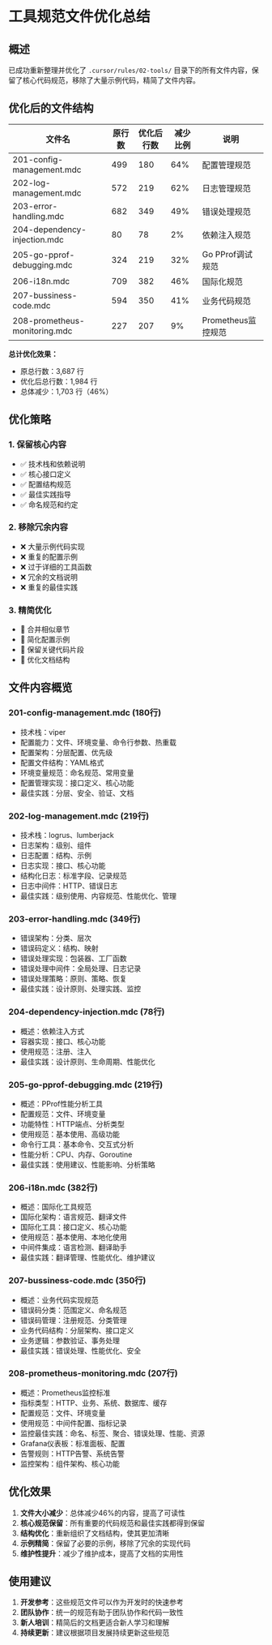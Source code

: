 # 工具规范文件优化总结

## 概述

已成功重新整理并优化了 `.cursor/rules/02-tools/` 目录下的所有文件内容，保留了核心代码规范，移除了大量示例代码，精简了文件内容。

## 优化后的文件结构

| 文件名 | 原行数 | 优化后行数 | 减少比例 | 说明 |
|--------|--------|------------|----------|------|
| 201-config-management.mdc | 499 | 180 | 64% | 配置管理规范 |
| 202-log-management.mdc | 572 | 219 | 62% | 日志管理规范 |
| 203-error-handling.mdc | 682 | 349 | 49% | 错误处理规范 |
| 204-dependency-injection.mdc | 80 | 78 | 2% | 依赖注入规范 |
| 205-go-pprof-debugging.mdc | 324 | 219 | 32% | Go PProf调试规范 |
| 206-i18n.mdc | 709 | 382 | 46% | 国际化规范 |
| 207-bussiness-code.mdc | 594 | 350 | 41% | 业务代码规范 |
| 208-prometheus-monitoring.mdc | 227 | 207 | 9% | Prometheus监控规范 |

**总计优化效果：**
- 原总行数：3,687 行
- 优化后总行数：1,984 行
- 总体减少：1,703 行（46%）

## 优化策略

### 1. 保留核心内容
- ✅ 技术栈和依赖说明
- ✅ 核心接口定义
- ✅ 配置结构规范
- ✅ 最佳实践指导
- ✅ 命名规范和约定

### 2. 移除冗余内容
- ❌ 大量示例代码实现
- ❌ 重复的配置示例
- ❌ 过于详细的工具函数
- ❌ 冗余的文档说明
- ❌ 重复的最佳实践

### 3. 精简优化
- 🔄 合并相似章节
- 🔄 简化配置示例
- 🔄 保留关键代码片段
- 🔄 优化文档结构

## 文件内容概览

### 201-config-management.mdc (180行)
- 技术栈：viper
- 配置能力：文件、环境变量、命令行参数、热重载
- 配置架构：分层配置、优先级
- 配置文件结构：YAML格式
- 环境变量规范：命名规范、常用变量
- 配置管理实现：接口定义、核心功能
- 最佳实践：分层、安全、验证、文档

### 202-log-management.mdc (219行)
- 技术栈：logrus、lumberjack
- 日志架构：级别、组件
- 日志配置：结构、示例
- 日志实现：接口、核心功能
- 结构化日志：标准字段、记录规范
- 日志中间件：HTTP、错误日志
- 最佳实践：级别使用、内容规范、性能优化、管理

### 203-error-handling.mdc (349行)
- 错误架构：分类、层次
- 错误码定义：结构、映射
- 错误处理实现：包装器、工厂函数
- 错误处理中间件：全局处理、日志记录
- 错误处理策略：原则、策略、恢复
- 最佳实践：设计原则、处理实践、监控

### 204-dependency-injection.mdc (78行)
- 概述：依赖注入方式
- 容器实现：接口、核心功能
- 使用规范：注册、注入
- 最佳实践：设计原则、生命周期、性能优化

### 205-go-pprof-debugging.mdc (219行)
- 概述：PProf性能分析工具
- 配置规范：文件、环境变量
- 功能特性：HTTP端点、分析类型
- 使用规范：基本使用、高级功能
- 命令行工具：基本命令、交互式分析
- 性能分析：CPU、内存、Goroutine
- 最佳实践：使用建议、性能影响、分析策略

### 206-i18n.mdc (382行)
- 概述：国际化工具规范
- 国际化架构：语言规范、翻译文件
- 国际化工具：接口定义、核心功能
- 使用规范：基本使用、本地化使用
- 中间件集成：语言检测、翻译助手
- 最佳实践：翻译管理、性能优化、维护建议

### 207-bussiness-code.mdc (350行)
- 概述：业务代码实现规范
- 错误码分类：范围定义、命名规范
- 错误码管理：注册规范、分类管理
- 业务代码结构：分层架构、接口定义
- 业务逻辑：参数验证、事务处理
- 最佳实践：错误处理、性能优化、安全

### 208-prometheus-monitoring.mdc (207行)
- 概述：Prometheus监控标准
- 指标类型：HTTP、业务、系统、数据库、缓存
- 配置规范：文件、环境变量
- 使用规范：中间件配置、指标记录
- 监控最佳实践：命名、标签、聚合、错误处理、性能、资源
- Grafana仪表板：标准面板、配置
- 告警规则：HTTP告警、系统告警
- 监控架构：组件架构、核心功能

## 优化效果

1. **文件大小减少**：总体减少46%的内容，提高了可读性
2. **核心规范保留**：所有重要的代码规范和最佳实践都得到保留
3. **结构优化**：重新组织了文档结构，使其更加清晰
4. **示例精简**：保留了必要的示例，移除了冗余的实现代码
5. **维护性提升**：减少了维护成本，提高了文档的实用性

## 使用建议

1. **开发参考**：这些规范文件可以作为开发时的快速参考
2. **团队协作**：统一的规范有助于团队协作和代码一致性
3. **新人培训**：精简后的文档更适合新人学习和理解
4. **持续更新**：建议根据项目发展持续更新这些规范
